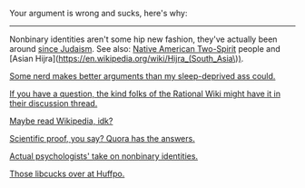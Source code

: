 Your argument is wrong and sucks, here's why:

---

Nonbinary identities aren't some hip new fashion, they've actually been around [since Judaism](https://rationalwiki.org/wiki/Non-binary_gender#In_Jewish_texts). See also: [Native American Two-Spirit](https://en.wikipedia.org/wiki/Two-spirit) people and [Asian Hijra](https://en.wikipedia.org/wiki/Hijra_(South_Asia\)).

[Some nerd makes better arguments than my sleep-deprived ass could.](https://ticki.github.io/blog/the-case-for-non-binary-genders/)

[If you have a question, the kind folks of the Rational Wiki might have it in their discussion thread.](https://rationalwiki.org/wiki/Talk:Non-binary_gender)

[Maybe read Wikipedia, idk?](https://en.wikipedia.org/wiki/Gender_identity)

[Scientific proof, you say? Quora has the answers.](https://www.quora.com/Is-there-scientific-proof-that-non-binary-genders-are-real-the-same-way-brain-scans-prove-the-experiences-of-FtM-and-MtFs)

[Actual psychologists' take on nonbinary identities.](https://www.psychologytoday.com/articles/201503/none-the-above)

[Those libcucks over at Huffpo.](https://www.huffingtonpost.com/entry/why-i-identify-as-non-binary_us_5936dc34e4b0cfcda91818cf)
